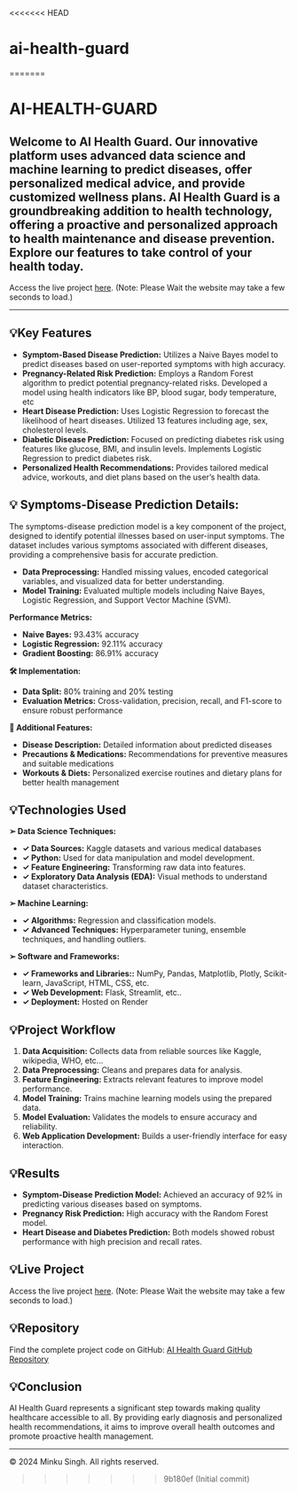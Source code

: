 <<<<<<< HEAD
# ai-health-guard
=======
# AI-HEALTH-GUARD

## Welcome to AI Health Guard. Our innovative platform uses advanced data science and machine learning to predict diseases, offer personalized medical advice, and provide customized wellness plans. AI Health Guard is a groundbreaking addition to health technology, offering a proactive and personalized approach to health maintenance and disease prevention. Explore our features to take control of your health today.

Access the live project [here](https://aihealthguard-io.onrender.com). (Note: Please Wait the website may take a few seconds to load.)


---

## 💡Key Features
- **Symptom-Based Disease Prediction:** Utilizes a Naive Bayes model to predict diseases based on user-reported symptoms with high accuracy.
- **Pregnancy-Related Risk Prediction:** Employs a Random Forest algorithm to predict potential pregnancy-related risks. Developed a model using health indicators like BP, blood sugar, body temperature, etc
- **Heart Disease Prediction:** Uses Logistic Regression to forecast the likelihood of heart diseases. Utilized 13 features including age, sex, cholesterol levels.
- **Diabetic Disease Prediction:** Focused on predicting diabetes risk using features like glucose, BMI, and insulin levels. Implements Logistic Regression to predict diabetes risk.
- **Personalized Health Recommendations:** Provides tailored medical advice, workouts, and diet plans based on the user’s health data.

## 💡 Symptoms-Disease Prediction Details:
The symptoms-disease prediction model is a key component of the project, designed to identify potential illnesses based on user-input symptoms. The dataset includes various symptoms associated with different diseases, providing a comprehensive basis for accurate prediction.

- **Data Preprocessing:** Handled missing values, encoded categorical variables, and visualized data for better understanding.
- **Model Training:** Evaluated multiple models including Naive Bayes, Logistic Regression, and Support Vector Machine (SVM).
  
**Performance Metrics:**
- **Naive Bayes:** 93.43% accuracy
- **Logistic Regression:** 92.11% accuracy
- **Gradient Boosting:** 86.91% accuracy

  
**🛠 Implementation:**
- **Data Split:** 80% training and 20% testing
- **Evaluation Metrics:** Cross-validation, precision, recall, and F1-score to ensure robust performance
  
**🔧 Additional Features:**
- **Disease Description:** Detailed information about predicted diseases
- **Precautions & Medications:** Recommendations for preventive measures and suitable medications
- **Workouts & Diets:** Personalized exercise routines and dietary plans for better health management




## 💡Technologies Used
**➢ Data Science Techniques:** 
- **✓ Data Sources:** Kaggle datasets and various medical databases
- **✓ Python:** Used for data manipulation and model development.
- **✓ Feature Engineering:** Transforming raw data into features.
- **✓ Exploratory Data Analysis (EDA):** Visual methods to understand dataset characteristics.
  
**➢ Machine Learning:** 
- **✓ Algorithms:** Regression and classification models.
- **✓ Advanced Techniques:** Hyperparameter tuning, ensemble techniques, and handling outliers. 

**➢ Software and Frameworks:** 
- **✓ Frameworks and Libraries::** NumPy, Pandas, Matplotlib, Plotly, Scikit-learn, JavaScript, HTML, CSS, etc.
- **✓ Web Development:** Flask, Streamlit, etc..
- **✓ Deployment:** Hosted on Render 

## 💡Project Workflow
1. **Data Acquisition:** Collects data from reliable sources like Kaggle, wikipedia, WHO, etc...
2. **Data Preprocessing:** Cleans and prepares data for analysis.
3. **Feature Engineering:** Extracts relevant features to improve model performance.
4. **Model Training:** Trains machine learning models using the prepared data.
5. **Model Evaluation:** Validates the models to ensure accuracy and reliability.
6. **Web Application Development:** Builds a user-friendly interface for easy interaction.

## 💡Results
- **Symptom-Disease Prediction Model:** Achieved an accuracy of 92% in predicting various diseases based on symptoms.
- **Pregnancy Risk Prediction:** High accuracy with the Random Forest model.
- **Heart Disease and Diabetes Prediction:** Both models showed robust performance with high precision and recall rates.

## 💡Live Project
Access the live project [here](https://aihealthguard-io.onrender.com). (Note: Please Wait the website may take a few seconds to load.)

## 💡Repository
Find the complete project code on GitHub: [AI Health Guard GitHub Repository](https://github.com/minku123/ai-health-guard)

## 💡Conclusion
AI Health Guard represents a significant step towards making quality healthcare accessible to all. By providing early diagnosis and personalized health recommendations, it aims to improve overall health outcomes and promote proactive health management.


---

© 2024 Minku Singh. All rights reserved.
>>>>>>> 9b180ef (Initial commit)
